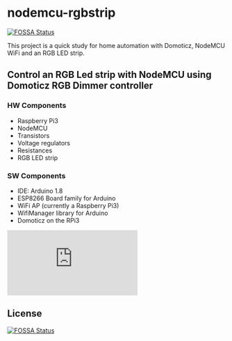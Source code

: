 # nodemcu-rgbstrip
[![FOSSA Status](https://app.fossa.io/api/projects/git%2Bgithub.com%2Fdzooli%2Fnodemcu-rgbstrip.svg?type=shield)](https://app.fossa.io/projects/git%2Bgithub.com%2Fdzooli%2Fnodemcu-rgbstrip?ref=badge_shield)

This project is a quick study for home automation with Domoticz, NodeMCU WiFi and an RGB LED strip.
## Control an RGB Led strip with NodeMCU using Domoticz RGB Dimmer controller

### HW Components
  - Raspberry Pi3
  - NodeMCU
  - Transistors
  - Voltage regulators
  - Resistances
  - RGB LED strip
### SW Components
  - IDE: Arduino 1.8
  - ESP8266 Board family for Arduino
  - WiFi AP (currently a Raspberry Pi3)
  - WifiManager library for Arduino
  - Domoticz on the RPi3

![Details here](https://github.com/dzooli/nodemcu-rgbstrip/blob/master/devlog.md)


## License
[![FOSSA Status](https://app.fossa.io/api/projects/git%2Bgithub.com%2Fdzooli%2Fnodemcu-rgbstrip.svg?type=large)](https://app.fossa.io/projects/git%2Bgithub.com%2Fdzooli%2Fnodemcu-rgbstrip?ref=badge_large)
